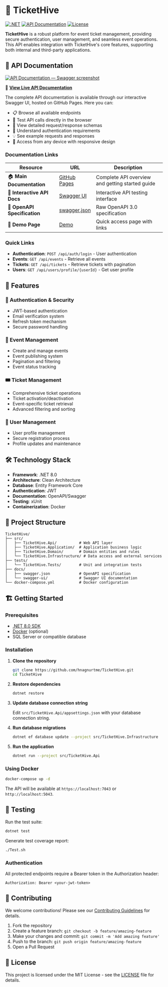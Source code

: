 # 🎫 TicketHive

[![.NET](https://img.shields.io/badge/.NET-8.0-blue.svg)](https://dotnet.microsoft.com/)
[![API Documentation](https://img.shields.io/badge/API-Documentation-green.svg)](https://hnagnurtme.github.io/TicketHive/)
[![License](https://img.shields.io/badge/License-MIT-yellow.svg)](https://opensource.org/licenses/MIT)

**TicketHive** is a robust platform for event ticket management, providing secure authentication, user management, and seamless event operations. This API enables integration with TicketHive's core features, supporting both internal and third-party applications.

## 📖 API Documentation

[![API Documentation — Swagger screenshot](https://raw.githubusercontent.com/hnagnurtme/TicketHive/master/docs/swagger-screenshot.png)](https://hnagnurtme.github.io/TicketHive/)

🔗 **[View Live API Documentation](https://hnagnurtme.github.io/TicketHive/)**


The complete API documentation is available through our interactive Swagger UI, hosted on GitHub Pages. Here you can:

- 📋 Browse all available endpoints
- 🧪 Test API calls directly in the browser  
- 📝 View detailed request/response schemas
- 🔐 Understand authentication requirements
- 💡 See example requests and responses
- 📱 Access from any device with responsive design

### Documentation Links

| Resource | URL | Description |
|----------|-----|-------------|
| 🏠 **Main Documentation** | [GitHub Pages](https://hnagnurtme.github.io/TicketHive/) | Complete API overview and getting started guide |
| 📖 **Interactive API Docs** | [Swagger UI](https://hnagnurtme.github.io/TicketHive/swagger-ui/) | Interactive API testing interface |
| 📄 **OpenAPI Specification** | [swagger.json](https://hnagnurtme.github.io/TicketHive/swagger.json) | Raw OpenAPI 3.0 specification |
| 🧪 **Demo Page** | [Demo](https://hnagnurtme.github.io/TicketHive/demo.html) | Quick access page with links |

### Quick Links

- **Authentication**: `POST /api/auth/login` - User authentication
- **Events**: `GET /api/events` - Retrieve all events
- **Tickets**: `GET /api/tickets` - Retrieve tickets with pagination
- **Users**: `GET /api/users/profile/{userId}` - Get user profile

## 🚀 Features

### 🔐 Authentication & Security
- JWT-based authentication
- Email verification system
- Refresh token mechanism
- Secure password handling

### 🎪 Event Management
- Create and manage events
- Event publishing system
- Pagination and filtering
- Event status tracking

### 🎟️ Ticket Management
- Comprehensive ticket operations
- Ticket activation/deactivation
- Event-specific ticket retrieval
- Advanced filtering and sorting

### 👤 User Management
- User profile management
- Secure registration process
- Profile updates and maintenance

## 🛠️ Technology Stack

- **Framework**: .NET 8.0
- **Architecture**: Clean Architecture
- **Database**: Entity Framework Core
- **Authentication**: JWT
- **Documentation**: OpenAPI/Swagger
- **Testing**: xUnit
- **Containerization**: Docker

## 📁 Project Structure

```
TicketHive/
├── src/
│   ├── TicketHive.Api/          # Web API layer
│   ├── TicketHive.Application/  # Application business logic
│   ├── TicketHive.Domain/       # Domain entities and rules
│   └── TicketHive.Infrastructure/ # Data access and external services
├── tests/
│   └── TicketHive.Tests/        # Unit and integration tests
├── docs/
│   ├── swagger.json             # OpenAPI specification
│   └── swagger-ui/              # Swagger UI documentation
└── docker-compose.yml           # Docker configuration
```

## 🏗️ Getting Started

### Prerequisites

- [.NET 8.0 SDK](https://dotnet.microsoft.com/download)
- [Docker](https://www.docker.com/) (optional)
- SQL Server or compatible database

### Installation

1. **Clone the repository**
   ```bash
   git clone https://github.com/hnagnurtme/TicketHive.git
   cd TicketHive
   ```

2. **Restore dependencies**
   ```bash
   dotnet restore
   ```

3. **Update database connection string**
   
   Edit `src/TicketHive.Api/appsettings.json` with your database connection string.

4. **Run database migrations**
   ```bash
   dotnet ef database update --project src/TicketHive.Infrastructure
   ```

5. **Run the application**
   ```bash
   dotnet run --project src/TicketHive.Api
   ```

### Using Docker

```bash
docker-compose up -d
```

The API will be available at `https://localhost:7043` or `http://localhost:5043`.

## 🧪 Testing

Run the test suite:

```bash
dotnet test
```

Generate test coverage report:

```bash
./Test.sh
```


### Authentication

All protected endpoints require a Bearer token in the Authorization header:

```
Authorization: Bearer <your-jwt-token>
```

## 🤝 Contributing

We welcome contributions! Please see our [Contributing Guidelines](CONTRIBUTING.md) for details.

1. Fork the repository
2. Create a feature branch: `git checkout -b feature/amazing-feature`
3. Make your changes and commit: `git commit -m 'Add amazing feature'`
4. Push to the branch: `git push origin feature/amazing-feature`
5. Open a Pull Request

## 📄 License

This project is licensed under the MIT License - see the [LICENSE](LICENSE) file for details.
